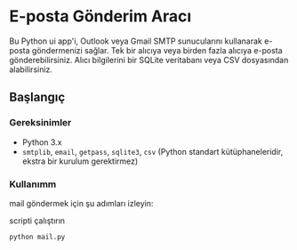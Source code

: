 # E-posta Gönderim Aracı

Bu Python ui app'i, Outlook veya Gmail SMTP sunucularını kullanarak e-posta göndermenizi sağlar. Tek bir alıcıya veya birden fazla alıcıya e-posta gönderebilirsiniz. Alıcı bilgilerini bir SQLite veritabanı veya CSV dosyasından alabilirsiniz.

## Başlangıç

### Gereksinimler

- Python 3.x
- `smtplib`, `email`, `getpass`, `sqlite3`, `csv` (Python standart kütüphaneleridir, ekstra bir kurulum gerektirmez)

### Kullanımm
mail göndermek için şu adımları izleyin:

scripti çalıştırın 

    python mail.py
